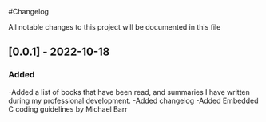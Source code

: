 #Changelog

All notable changes to this project will be documented in this file


## [0.0.1] - 2022-10-18

### Added

-Added a list of books that have been read, and summaries I have written during my professional development.
-Added changelog
-Added Embedded C coding guidelines by Michael Barr
